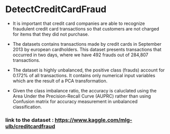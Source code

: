 # DetectCreditCardFraud
* It is important that credit card companies are able to recognize fraudulent credit card transactions so that customers are not charged for items that they did not purchase. 

* The datasets contains transactions made by credit cards in September 2013 by european cardholders. This dataset presents transactions that occurred in two days, where we have 492 frauds out of 284,807 transactions.
* The dataset is highly unbalanced, the positive class (frauds) account for 0.172% of all transactions.  It contains only numerical input variables which are the result of a PCA transformation. 
* Given the class imbalance ratio, the accuracy is caluclated using the Area Under the Precision-Recall Curve (AUPRC) rather than using Confusion matrix for accuracy measurement in  unbalanced classification.

### link to the dataset : https://www.kaggle.com/mlg-ulb/creditcardfraud
